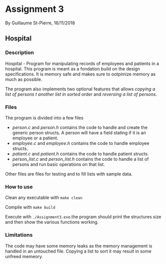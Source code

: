 # Assignment 3

By Guillaume St-Pierre, 16/11/2018

## Hospital

### Description

Hospital - Program for manipulating records of employees and patients in a hospital. This program is meant as a fondation build on the design specifications. It is memory safe and makes sure to ootpimize memory as much as possible.

The program also implements two optional features that allows *copying a list of persons t another list in sorted order* and *reversing a list of persons*.

### Files

The program is divided into a few files
- *person.c* and *person.h* contains the code to handle and create the generic person structs. A person will have a field stating if it is an employee or a patient.
- *employee.c* and *employee.h* contains the code to handle employee structs.
- *patient.c* and *patient.h* contains the code to handle patient structs.
- *person_list.c* and *person_list.h* contains the code to handle a list of persons and run basic operations on that list.

Other files are files for testing and to fill lists with sample data.

### How to use

Clean any executable with `make clean`

Compile with `make build`

Execute with `./Assignment3.exe`.the program should print the structures size and then show the various functions working.

### Limitations

The code may have some memory leaks as the memory management is handled in an untouched file. Copying a list to sort it may result in some unfreed memeory.